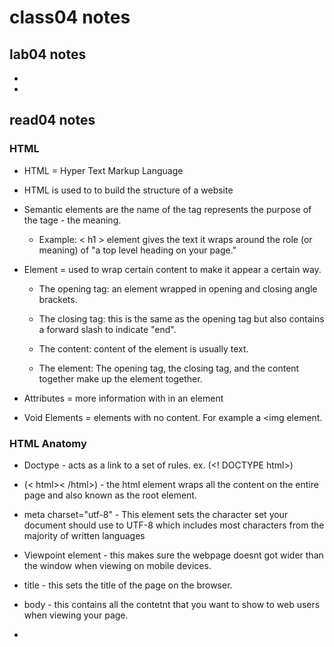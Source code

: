 # class04 notes

## lab04 notes

+ 

+ 

## read04 notes

### **HTML**

+ HTML = Hyper Text Markup Language

+ HTML is used to to build the structure of a website

+ Semantic elements are the name of the tag represents the purpose of the tage - the meaning.

    + Example: < h1 > element gives the text it wraps around the role (or meaning) of "a top level heading on your page."

+ Element = used to wrap certain content to make it appear a certain way.

  + The opening tag: an element wrapped in opening and closing angle brackets.

  + The closing tag: this is the same as the opening tag but also contains a forward slash to indicate "end".

  + The content: content of the element is usually text.

  + The element: The opening tag, the closing tag, and the content together make up the element together.

+ Attributes = more information with in an element

+ Void Elements = elements with no content. For example a <img element.

### HTML Anatomy

+ Doctype - acts as a link to a set of rules. ex. (<! DOCTYPE html>)

+ (< html>< /html>) - the html element wraps all the content on the entire page and also known as the root element.

+ meta charset="utf-8" - This element sets the character set your document should use to UTF-8 which includes most characters from the majority of written languages

+ Viewpoint element - this makes sure the webpage doesnt got wider than the window when viewing on mobile devices.

+ title - this sets the title of the page on the browser.

+ body - this contains all the contetnt that you want to show to web users when viewing your page.

+ 
